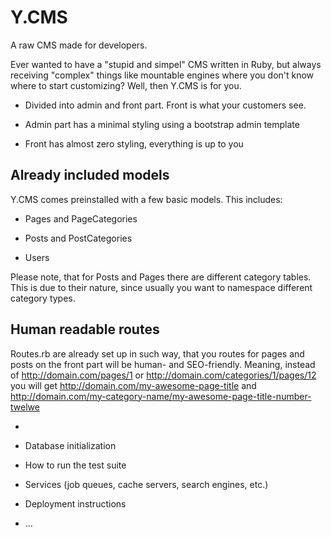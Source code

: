 # Y.CMS

A raw CMS made for developers.

Ever wanted to have a "stupid and simpel" CMS written in Ruby, but always receiving "complex" things like mountable engines where you don't know where to start customizing? Well, then Y.CMS is for you.

* Divided into admin and front part. Front is what your customers see. 

* Admin part has a minimal styling using a bootstrap admin template

* Front has almost zero styling, everything is up to you

## Already included models

Y.CMS comes preinstalled with a few basic models. This includes:

* Pages and PageCategories

* Posts and PostCategories

* Users

Please note, that for Posts and Pages there are different category tables. This is due to their nature, since usually you want to namespace different category types.

## Human readable routes

Routes.rb are already set up in such way, that you routes for pages and posts on the front part will be human- and SEO-friendly.
Meaning, instead of
	http://domain.com/pages/1
or
	http://domain.com/categories/1/pages/12
you will get
	http://domain.com/my-awesome-page-title
and
	http://domain.com/my-category-name/my-awesome-page-title-number-twelwe

* 

* Database initialization

* How to run the test suite

* Services (job queues, cache servers, search engines, etc.)

* Deployment instructions

* ...
